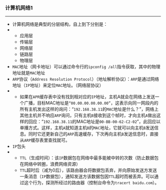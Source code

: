 ### 计算机网络1

---

- 计算机网络是典型的分层结构，自上到下分别是：
- - 应用层
  - 传输层
  - 网络层
  - 链路层
  - 物理层
-  `MAC`地址（网卡地址）可以通过命令行的`ipconfig /all`指令获取，其中的物理地址就是`MAC`地址
- `ARP`协议（`Address Resolution Protocol`）（地址解析协议）：`ARP`是通过网络地址（`IP`地址）来定位`MAC`地址。（网络层协议）
- - 如果在`APR`缓存表中没有找到相对应的`IP`地址，主机A就会在网络上发送一个广播，目标MAC地址是`“00.00.00.00.00.00”`，这表示向同一网段内的所有主机发出这样的询问：“`192.168.38.11`的`MAC`地址是什么？”，网络上其他主机并不响应`ARP`询问，只有主机`B`接收到这个帧时，才向主机`A`做出这样的回应：“`192.168.38.11`的MAC地址是`00-BB-00-62-C2-02`”，此回应以单播方式。这样，主机`A`就知道主机`B`的`MAC`地址，它就可以向主机`B`发送信息。同时它还更新自己的`ARP`高速缓存，下次再向主机`B`发送信息时，直接从`ARP`缓存表里查找就可。
- `IP`包头
- - `TTL`（生成时间）：该`IP`数据包在网络中最多能被中转的次数（防止数据包在网络中转圈，浪费网络资源）
  - `TTL`超时后（减为0后），该路由器会将数据包丢弃，并向原始发送方发送一条消息（`IP`数据包），通知发送方该数据包因`TTL`超时而被丢弃。可以通过这个行为，探测所经过的路由器（控制台命令为`tracert baidu.com`）。